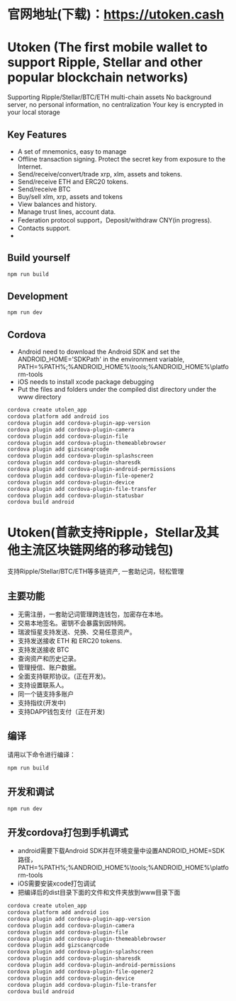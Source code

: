 # 官网地址(下载)：https://utoken.cash
# Utoken (The first mobile wallet to support Ripple, Stellar and other popular blockchain networks)

Supporting Ripple/Stellar/BTC/ETH multi-chain assets
No background server, no personal information, no centralization
Your key is encrypted in your local storage

## Key Features

- A set of mnemonics, easy to manage
- Offline transaction signing. Protect the secret key from exposure to the Internet.
- Send/receive/convert/trade xrp, xlm, assets and tokens.
- Send/receive ETH and ERC20 tokens.
- Send/receive BTC
- Buy/sell xlm, xrp, assets and tokens
- View balances and history.
- Manage trust lines, account data.
- Federation protocol support，Deposit/withdraw CNY(in progress).
- Contacts support.
- 

## Build yourself
```sh
npm run build

```

## Development
```sh
npm run dev
```
## Cordova
- Android need to download the Android SDK and set the ANDROID_HOME='SDKPath'  in the environment variable, PATH=%PATH%;%ANDROID_HOME%\tools;%ANDROID_HOME%\platform-tools
- iOS needs to install xcode package debugging
- Put the files and folders under the compiled dist directory under the www directory

```sh
cordova create utolen_app
cordova platform add android ios
cordova plugin add cordova-plugin-app-version
cordova plugin add cordova-plugin-camera
cordova plugin add cordova-plugin-file
cordova plugin add cordova-plugin-themeablebrowser
cordova plugin add gizscanqrcode
cordova plugin add cordova-plugin-splashscreen
cordova plugin add cordova-plugin-sharesdk
cordova plugin add cordova-plugin-android-permissions
cordova plugin add cordova-plugin-file-opener2
cordova plugin add cordova-plugin-device
cordova plugin add cordova-plugin-file-transfer
cordova plugin add cordova-plugin-statusbar
cordova build android
```

# Utoken(首款支持Ripple，Stellar及其他主流区块链网络的移动钱包)

支持Ripple/Stellar/BTC/ETH等多链资产, 一套助记词，轻松管理

## 主要功能

- 无需注册，一套助记词管理跨连钱包，加密存在本地。
- 交易本地签名。密钥不会暴露到因特网。
- 瑞波恒星支持发送、兑换、交易任意资产。
- 支持发送接收 ETH 和 ERC20 tokens.
- 支持发送接收 BTC
- 查询资产和历史记录。
- 管理授信、账户数据。
- 全面支持联邦协议。(正在开发)。
- 支持设置联系人。
- 同一个链支持多账户
- 支持指纹(开发中)
- 支持DAPP钱包支付（正在开发)
## 编译


请用以下命令进行编译：

```sh
npm run build

```

## 开发和调试

```sh
npm run dev
```


## 开发cordova打包到手机调式
- android需要下载Android SDK并在环境变量中设置ANDROID_HOME=SDK路径， PATH=%PATH%;%ANDROID_HOME%\tools;%ANDROID_HOME%\platform-tools
- iOS需要安装xcode打包调试
- 把编译后的dist目录下面的文件和文件夹放到www目录下面
```sh
cordova create utolen_app
cordova platform add android ios
cordova plugin add cordova-plugin-app-version
cordova plugin add cordova-plugin-camera
cordova plugin add cordova-plugin-file
cordova plugin add cordova-plugin-themeablebrowser
cordova plugin add gizscanqrcode
cordova plugin add cordova-plugin-splashscreen
cordova plugin add cordova-plugin-sharesdk
cordova plugin add cordova-plugin-android-permissions
cordova plugin add cordova-plugin-file-opener2
cordova plugin add cordova-plugin-device
cordova plugin add cordova-plugin-file-transfer
cordova build android
```


